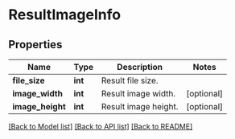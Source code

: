 # ResultImageInfo

## Properties
Name | Type | Description | Notes
---- | ---- | ----------- | -----
**file_size** | **int** | Result file size. | 
**image_width** | **int** | Result image width. | [optional] 
**image_height** | **int** | Result image height. | [optional] 

[[Back to Model list]](../../README.md#documentation-for-models) [[Back to API list]](../../README.md#documentation-for-api-endpoints) [[Back to README]](../../README.md)



